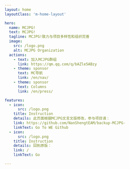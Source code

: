 ```yaml
---
layout: home
layoutClass: 'm-home-layout'

hero:
  name: MCJPG!
  text: MCJPG!
  tagline: MCJPG!致力与项目多样性和组织完善
  image:
    src: /logo.png
    alt: MCJPG Organization
  actions:
    - text: 加入MCJPG群组
      link: https://qm.qq.com/q/bAZle5ABzy
    - theme: sponsor
      text: MC导航
      link: /en/nav/
    - theme: sponsor
      text: Columns
      link: /en/press/

features:
  - icon:
      src: /logo.png
    title: Instruction
    details: 此页面根据MCJPG文言文版修改，参与项目请：
    link: https://github.com/NanShengtEAM/backup-MCJPG-
    linkText: Go To WE Github
  - icon:
      src: /logo.png
    title: Instruction
    details: 回到原版：
    link: /
    linkText: Go

---
```


<style>
/*AI OF TURN*/
.m-home-layout .image-src:hover {
  transform: translate(-50%, -50%) rotate(666turn);
  transition: transform 59s 1s cubic-bezier(0.3, 0, 0.8, 1);
}

.m-home-layout .details small {
  opacity: 0.8;
}

.m-home-layout .bottom-small {
  display: block;
  margin-top: 2em;
  text-align: right;
}
</style>
<confetti />
<!-- 下面部分仅供ENGLISH参考作用，正式使用请删除！---
layout: home
layoutClass: 'm-home-layout'

hero:
  name: MCJPG!
  text: MCJPG!
  tagline: MCJPG!致力与项目多样性和组织完善
  image:
    src: /logo.png
    alt: MCJPG Organization
  actions:
    - text: 加入MCJPG群组
      link: https://qm.qq.com/q/bAZle5ABzy
    - theme: sponsor
      text: MC导航
      link: /en/nav/
    - theme: sponsor
      text: Columns
      link: /en/press/

features:
  - icon:
      src: /logo.png
    title: Instruction
    details: 此页面根据MCJPG英文版修改，参与项目请：
    link: https://github.com/NanShengtEAM/backup-MCJPG-
    linkText: Go To WE Github

---

<style>
/*AI OF TURN*/
.m-home-layout .image-src:hover {
  transform: translate(-50%, -50%) rotate(666turn);
  transition: transform 59s 1s cubic-bezier(0.3, 0, 0.8, 1);
}

.m-home-layout .details small {
  opacity: 0.8;
}

.m-home-layout .bottom-small {
  display: block;
  margin-top: 2em;
  text-align: right;
}
</style>
<confetti /> -->
